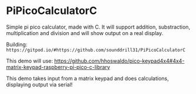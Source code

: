 # PiPicoCalculatorC
Simple pi pico calculator, made with C. It will support addition, substraction, multiplication and division and will show output on a real display.

Building:
```https://gitpod.io/#https://github.com/sounddrill31/PiPicoCalculatorC```

This demo will use: https://github.com/hhoswaldo/pico-keypad4x4#4x4-matrix-keypad-raspberry-pi-pico-c-library


This demo takes input from a matrix keypad and does calculations, displaying output via serial!